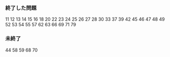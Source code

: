 ### 終了した問題
11
12
13
14
15
16
18
20
22
23
24
25
26
27
28
30
33
37
39
42
45
46
47
48
49
52
53
54
55
57
62
63
66
69
71
79

### 未終了
44
58
59
68
70
